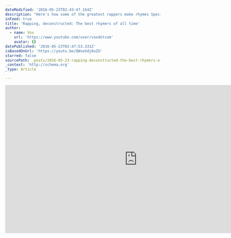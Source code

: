 ```yaml
---
dateModified: '2016-05-23T02:43:47.164Z'
description: "Here's how some of the greatest rappers make rhymes Special thanks to the research of Martin Connor who was interviewed in this piece. More of his rap analysis can be found here: http://www.rapanalysis.com/ SPOTIFY PLAYLIST: https://open.spotify.com/user/estellecaswell/playlist/5KpHR1UysAms2zssDHeSbZ Subscribe to our channel!"
inFeed: true
title: 'Rapping, deconstructed: The best rhymers of all time'
author:
  - name: Vox
    url: 'https://www.youtube.com/user/voxdotcom'
    avatar: {}
datePublished: '2016-05-23T02:47:53.331Z'
isBasedOnUrl: 'https://youtu.be/QWveXdj6oZU'
starred: false
sourcePath: _posts/2016-05-23-rapping-deconstructed-the-best-rhymers-of-all-time.md
_context: 'http://schema.org'
_type: Article

---
```

<iframe src="https://cdn.embedly.com/widgets/media.html?src=https%3A%2F%2Fwww.youtube.com%2Fembed%2FQWveXdj6oZU%3Ffeature%3Doembed&amp;url=http%3A%2F%2Fwww.youtube.com%2Fwatch%3Fv%3DQWveXdj6oZU&amp;image=https%3A%2F%2Fi.ytimg.com%2Fvi%2FQWveXdj6oZU%2Fhqdefault.jpg&amp;key=b7d04c9b404c499eba89ee7072e1c4f7&amp;type=text%2Fhtml&amp;schema=youtube" width="854" height="480" scrolling="no" frameborder="0" allowfullscreen="" style=""></iframe>